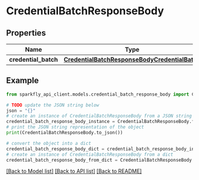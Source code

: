# CredentialBatchResponseBody


## Properties

Name | Type | Description | Notes
------------ | ------------- | ------------- | -------------
**credential_batch** | [**CredentialBatchResponseBodyCredentialBatch**](CredentialBatchResponseBodyCredentialBatch.md) |  | [optional] 

## Example

```python
from sparkfly_api_client.models.credential_batch_response_body import CredentialBatchResponseBody

# TODO update the JSON string below
json = "{}"
# create an instance of CredentialBatchResponseBody from a JSON string
credential_batch_response_body_instance = CredentialBatchResponseBody.from_json(json)
# print the JSON string representation of the object
print(CredentialBatchResponseBody.to_json())

# convert the object into a dict
credential_batch_response_body_dict = credential_batch_response_body_instance.to_dict()
# create an instance of CredentialBatchResponseBody from a dict
credential_batch_response_body_from_dict = CredentialBatchResponseBody.from_dict(credential_batch_response_body_dict)
```
[[Back to Model list]](../README.md#documentation-for-models) [[Back to API list]](../README.md#documentation-for-api-endpoints) [[Back to README]](../README.md)


